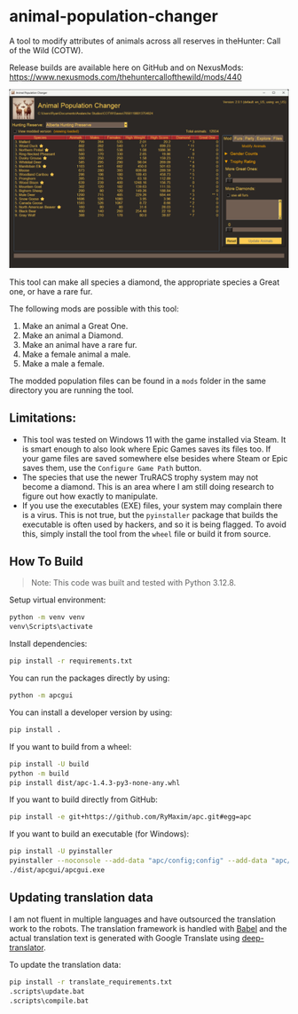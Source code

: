 # animal-population-changer

A tool to modify attributes of animals across all reserves in theHunter: Call of the Wild (COTW).

Release builds are available here on GitHub and on NexusMods: https://www.nexusmods.com/thehuntercallofthewild/mods/440

![Screenshot](screenshot.png)

This tool can make all species a diamond, the appropriate species a Great one, or have a rare fur.

The following mods are possible with this tool:
1. Make an animal a Great One.
1. Make an animal a Diamond.
1. Make an animal have a rare fur.
1. Make a female animal a male.
1. Make a male a female.

The modded population files can be found in a `mods` folder in the same directory you are running the tool.

## Limitations:

* This tool was tested on Windows 11 with the game installed via Steam. It is smart enough to also look where Epic Games saves its files too. If your game files are saved somewhere else besides where Steam or Epic saves them, use the `Configure Game Path` button.
* The species that use the newer TruRACS trophy system may not become a diamond. This is an area where I am still doing research to figure out how exactly to manipulate.
* If you use the executables (EXE) files, your system may complain there is a virus. This is not true, but the `pyinstaller` package that builds the executable is often used by hackers, and so it is being flagged. To avoid this, simply install the tool from the `wheel` file or build it from source.

## How To Build

> Note: This code was built and tested with Python 3.12.8.

Setup virtual environment:
```sh
python -m venv venv
venv\Scripts\activate
```

Install dependencies:
```sh
pip install -r requirements.txt
```

You can run the packages directly by using:
```sh
python -m apcgui
```

You can install a developer version by using:
```sh
pip install .
```

If you want to build from a wheel:
```sh
pip install -U build
python -m build
pip install dist/apc-1.4.3-py3-none-any.whl
```

If you want to build directly from GitHub:
```sh
pip install -e git+https://github.com/RyMaxim/apc.git#egg=apc
```

If you want to build an executable (for Windows):
```sh
pip install -U pyinstaller
pyinstaller --noconsole --add-data "apc/config;config" --add-data "apc/locale;locale" --add-data "apcgui/locale;locale" apcgui.py
./dist/apcgui/apcgui.exe
```

## Updating translation data

I am not fluent in multiple languages and have outsourced the translation work to the robots. The translation framework is handled with [Babel](https://github.com/python-babel/babel) and the actual translation text is generated with Google Translate using [deep-translator](https://github.com/nidhaloff/deep-translator).

To update the translation data:
```sh
pip install -r translate_requirements.txt
.scripts\update.bat
.scripts\compile.bat
```
